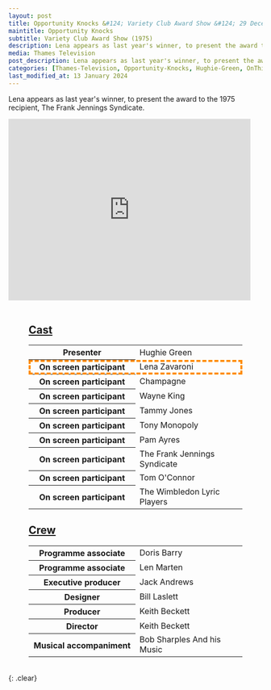 ```yaml
---
layout: post
title: Opportunity Knocks &#124; Variety Club Award Show &#124; 29 December 1975
maintitle: Opportunity Knocks
subtitle: Variety Club Award Show (1975)
description: Lena appears as last year's winner, to present the award to the 1975 recipient, The Frank Jennings Syndicate.
media: Thames Television
post_description: Lena appears as last year's winner, to present the award to the 1975 recipient, The Frank Jennings Syndicate.
categories: [Thames-Television, Opportunity-Knocks, Hughie-Green, OnThisDay29December, Year-1975]
last_modified_at: 13 January 2024
---
```


Lena appears as last year's winner, to present the award to the 1975 recipient, The Frank Jennings Syndicate.

<div class="responsive-video"><iframe width="480" height="360" src="https://www.youtube.com/embed/vYCHI8eQsd0?rel=0amp;start=440" frameborder="0" allowfullscreen></iframe></div>

<br />

<figure class="fig3">
<h2 id="cast"><a href="#cast">Cast</a></h2>
<table>
<tr><th style="width:50%;">Presenter</th><td style="width:50%;">Hughie Green</td></tr>
<tr style="outline: 4px dashed darkorange; outline-offset: -4px;" id="lz"><th>On screen participant</th><td>Lena Zavaroni</td></tr>
<tr><th>On screen participant</th><td>Champagne</td></tr>
<tr><th>On screen participant</th><td>Wayne King</td></tr>
<tr><th>On screen participant</th><td>Tammy Jones</td></tr>
<tr><th>On screen participant</th><td>Tony Monopoly</td></tr>
<tr><th>On screen participant</th><td>Pam Ayres</td></tr>
<tr><th>On screen participant</th><td>The Frank Jennings Syndicate</td></tr>
<tr><th>On screen participant</th><td>Tom O'Connor</td></tr>
<tr><th>On screen participant</th><td>The Wimbledon Lyric Players</td></tr>
</table>
</figure>

<figure class="fig3">
<h2 id="crew"><a href="#crew">Crew</a></h2>
<table>
<tr><th style="width:50%;">Programme associate</th><td style="width:50%;">Doris Barry</td></tr>
<tr><th>Programme associate</th><td>Len Marten</td></tr>
<tr><th>Executive producer</th><td>Jack Andrews</td></tr>
<tr><th>Designer</th><td>Bill Laslett</td></tr>
<tr><th>Producer</th><td>Keith Beckett</td></tr>
<tr><th>Director</th><td>Keith Beckett</td></tr>
<tr><th>Musical accompaniment</th><td>Bob Sharples And his Music</td></tr>
</table>
</figure>

<br />{: .clear}

